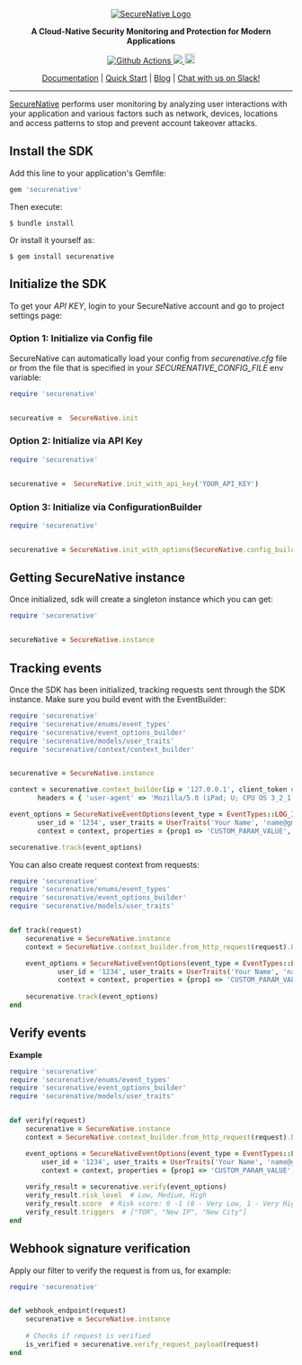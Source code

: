 <p align="center">
  <a href="https://www.securenative.com"><img src="https://user-images.githubusercontent.com/45174009/77826512-f023ed80-7120-11ea-80e0-58aacde0a84e.png" alt="SecureNative Logo"/></a>
</p>

<p align="center">
  <b>A Cloud-Native Security Monitoring and Protection for Modern Applications</b>
</p>
<p align="center">
  <a href="https://github.com/securenative/securenative-ruby">
    <img alt="Github Actions" src="https://github.com/securenative/securenative-ruby/workflows/CI/badge.svg">
  </a>
  <a href="https://codecov.io/gh/securenative/securenative-ruby">
    <img src="https://codecov.io/gh/securenative/securenative-ruby/branch/master/graph/badge.svg" />
  </a>
  <a href="https://badge.fury.io/rb/securenative"><img src="https://badge.fury.io/rb/securenative.svg" alt="Gem Version" height="18"></a>
</p>
<p align="center">
  <a href="https://docs.securenative.com">Documentation</a> |
  <a href="https://docs.securenative.com/quick-start">Quick Start</a> |
  <a href="https://blog.securenative.com">Blog</a> |
  <a href="">Chat with us on Slack!</a>
</p>
<hr/>


[SecureNative](https://www.securenative.com/) performs user monitoring by analyzing user interactions with your application and various factors such as network, devices, locations and access patterns to stop and prevent account takeover attacks.


## Install the SDK

Add this line to your application's Gemfile:

```ruby
gem 'securenative'
```

Then execute:

    $ bundle install

Or install it yourself as:

    $ gem install securenative

## Initialize the SDK

To get your *API KEY*, login to your SecureNative account and go to project settings page:

### Option 1: Initialize via Config file
SecureNative can automatically load your config from *securenative.cfg* file or from the file that is specified in your *SECURENATIVE_CONFIG_FILE* env variable:

```ruby
require 'securenative'


secureative =  SecureNative.init
```
### Option 2: Initialize via API Key

```ruby
require 'securenative'


securenative =  SecureNative.init_with_api_key('YOUR_API_KEY')
```

### Option 3: Initialize via ConfigurationBuilder
```ruby
require 'securenative'


securenative = SecureNative.init_with_options(SecureNative.config_builder(api_key = 'API_KEY', max_event = 10, log_level = 'ERROR'))                                 
```

## Getting SecureNative instance
Once initialized, sdk will create a singleton instance which you can get: 
```ruby
require 'securenative'


secureNative = SecureNative.instance
```

## Tracking events

Once the SDK has been initialized, tracking requests sent through the SDK
instance. Make sure you build event with the EventBuilder:

 ```ruby
require 'securenative'
require 'securenative/enums/event_types'
require 'securenative/event_options_builder'
require 'securenative/models/user_traits'
require 'securenative/context/context_builder'


securenative = SecureNative.instance

context = securenative.context_builder(ip = '127.0.0.1', client_token = 'SECURED_CLIENT_TOKEN',
        headers = { 'user-agent' => 'Mozilla/5.0 (iPad; U; CPU OS 3_2_1 like Mac OS X; en-us) AppleWebKit/531.21.10 (KHTML, like Gecko) Mobile/7B405' })

event_options = SecureNativeEventOptions(event_type = EventTypes::LOG_IN,
        user_id = '1234', user_traits = UserTraits('Your Name', 'name@gmail.com', '+1234567890'),
        context = context, properties = {prop1 => 'CUSTOM_PARAM_VALUE', prop2 => true, prop3 => 3}).build

securenative.track(event_options)
 ```

You can also create request context from requests:

```ruby
require 'securenative'
require 'securenative/enums/event_types'
require 'securenative/event_options_builder'
require 'securenative/models/user_traits'


def track(request)
    securenative = SecureNative.instance
    context = SecureNative.context_builder.from_http_request(request).build

    event_options = SecureNativeEventOptions(event_type = EventTypes::LOG_IN,
            user_id = '1234', user_traits = UserTraits('Your Name', 'name@gmail.com', '+1234567890'),
            context = context, properties = {prop1 => 'CUSTOM_PARAM_VALUE', prop2 => true, prop3 => 3}).build
    
    securenative.track(event_options)
end
```

## Verify events

**Example**

```ruby
require 'securenative'
require 'securenative/enums/event_types'
require 'securenative/event_options_builder'
require 'securenative/models/user_traits'


def verify(request)
    securenative = SecureNative.instance
    context = SecureNative.context_builder.from_http_request(request).build

    event_options = SecureNativeEventOptions(event_type = EventTypes::LOG_IN,
        user_id = '1234', user_traits = UserTraits('Your Name', 'name@gmail.com', '+1234567890'),
        context = context, properties = {prop1 => 'CUSTOM_PARAM_VALUE', prop2 => true, prop3 => 3}).build
    
    verify_result = securenative.verify(event_options)
    verify_result.risk_level  # Low, Medium, High
    verify_result.score  # Risk score: 0 -1 (0 - Very Low, 1 - Very High)
    verify_result.triggers  # ["TOR", "New IP", "New City"]
end
```

## Webhook signature verification

Apply our filter to verify the request is from us, for example:

```ruby
require 'securenative'


def webhook_endpoint(request)
    securenative = SecureNative.instance
    
    # Checks if request is verified
    is_verified = securenative.verify_request_payload(request)
end
 ```